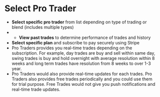 # **Select Pro Trader**
- **Select specific pro trader** from list depending on type of trading or blend (includes multiple types)
- - **View past trades** to determine performance of trades and history
- **Select specific plan** and subscribe to pay securely using Stripe
- Pro Traders provides you real-time trades depending on the subscription. For example, day trades are buy and sell within same day, swing trades is buy and hold overnight with average resolution within 8 weeks and long term trades have resolution from 8 weeks to over 1-3 year.
- Pro Traders would also provide real-time updates for each trades. Pro Traders also provides free trades periodically and you could use them for trial purpose. Free Trades would not give you push notifications and real-time trade updates.

